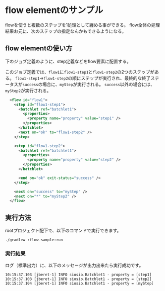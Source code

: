 # flow elementのサンプル
flowを使うと複数のステップを1処理として纏める事ができる。
flow全体の処理結果お元に、次のステップの指定なんかもできるようになる。

## flow elementの使い方
下のジョブ定義のように、step定義などをflow要素に配置する。

このジョブ定義では、``flow1``に``flow1-step1``と``flow1-step2``の2つのステップがある。
``flow1-step1``→``flow1-step2``の順にステップが実行され、最終的な終了ステータスが``success``の場合に、``myStep``が実行される。
``success``以外の場合には、``myStep2``が実行される。

```xml
  <flow id="flow1">
    <step id="flow1-step1">
      <batchlet ref="batchlet1">
        <properties>
          <property name="property" value="step1" />
        </properties>
      </batchlet>
      <next on="ok" to="flow1-step2" />
    </step>

    <step id="flow1-step2">
      <batchlet ref="batchlet1">
        <properties>
          <property name="property" value="step2" />
        </properties>
      </batchlet>

      <end on="ok" exit-status="success" />
    </step>

    <next on="success" to="myStep" />
    <next on="*" to="myStep2" />
  </flow>
```

## 実行方法
rootプロジェクト配下で、以下のコマンドで実行できます。

```bash
./gradlew :flow-sample:run
```

### 実行結果
ログ（標準出力）に、以下のメッセージが出力出来たら実行成功です。
```
10:15:37.103 [jberet-1] INFO siosio.Batchlet1 - property = [step1]
10:15:37.103 [jberet-1] INFO siosio.Batchlet1 - property = [step2]
10:15:37.104 [jberet-1] INFO siosio.Batchlet1 - property = [myStep]
```

